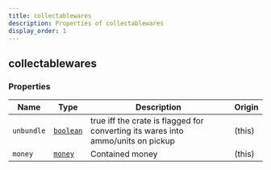 ```yaml
---
title: collectablewares
description: Properties of collectablewares
display_order: 1
---
```


## collectablewares

### Properties

| Name | Type | Description | Origin |
|------|------|-------------|--------|
| `unbundle` | [`boolean`](./boolean.md) | true iff the crate is flagged for converting its wares into ammo/units on pickup | (this) |
| `money` | [`money`](./money.md) | Contained money | (this) |

